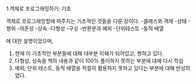 1.객체로 프로그래밍하기: 기초

객체로 프로그래밍할때 마주치는 기초적인 것들을 다룬 장이다.
-클래스와 객체
-상태
-행위
-의존성
-상속
-다형성
-구성
-반환문과 예외
-단위테스트
-동적 배열

에 대한 설명이었으며, 
1. 현재 이 기초적인 부분들에 대해 대부분 이해가 되어있고, 행하고 있다.
2. 다형성, 상속을 책의 내용과 같이 100% 풀이하지 못하는 부분에 대해 다시 학습
3. 예외, 단위 테스트, 동적 배열을 적절히 활용하지 못하고 있다는 부분에 대해 반성하였다.
  


